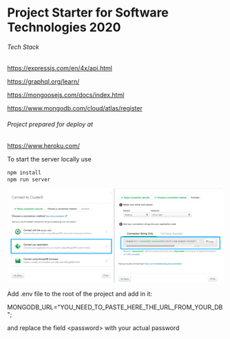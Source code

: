 # Project Starter for Software Technologies 2020


###### Tech Stack

https://expressjs.com/en/4x/api.html

https://graphql.org/learn/

https://mongoosejs.com/docs/index.html

https://www.mongodb.com/cloud/atlas/register

###### Project prepared for deploy at 

https://www.heroku.com/


To start the server locally use
```
npm install
npm run server
```


![Image description](https://raw.githubusercontent.com/AlexanderPPetrov/st-js-be-2020/master/docs/atlas.jpg
)

Add .env file to the root of the project and add in it:

MONGODB_URL="YOU_NEED_TO_PASTE_HERE_THE_URL_FROM_YOUR_DB";

and replace the field \<password\> with your actual password